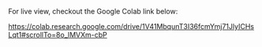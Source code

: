 For live view, checkout the Google Colab link below:

https://colab.research.google.com/drive/1V41MbqunT3I36fcmYmj71JlyICHsLqt1#scrollTo=8o_lMVXm-cbP

